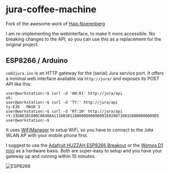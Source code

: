 # jura-coffee-machine

Fork of the awesome work of [Hajo Noerenberg](https://github.com/hn/jura-coffee-machine)

I am re-implementing the webinterface, to make it more accessible. 
No breaking changes to the API, so you can use this as a replacement for the original project.

## ESP8266 / Arduino
`cmd2jura.ino` is an HTTP gateway for the (serial) Jura service port. It offers a minimal web interface available via `http://jura/` and exposes its POST API like this:

```
user@workstation:~$ curl -d 'AN:01' http://jura/api
ok:
user@workstation:~$ curl -d 'TY:' http://jura/api
ty:E30   MASK 3
user@workstation:~$ curl -d 'RT:10' http://jura/api
rt:33DA01B1000C0640AA1116B301180000000000001E02007100150000000009D5
user@workstation:~$ 
```

It uses [WiFiManager](https://github.com/tzapu/WiFiManager) to setup WiFi, so you have to connect to the `JURA` WLAN AP with your mobile phone first.

I suggest to use the [Adafruit HUZZAH ESP8266 Breakout](https://www.adafruit.com/product/2471) or the [Wemos D1 mini](https://www.wemos.cc/product/d1-mini.html) as a hardware basis. Both are super-easy to setup and you have your gateway up and running within 10 minutes.

![ESP8266](https://github.com/hn/jura-coffee-machine/blob/master/jura-esp8266-interface.jpg "Adafruit HUZZAH")

